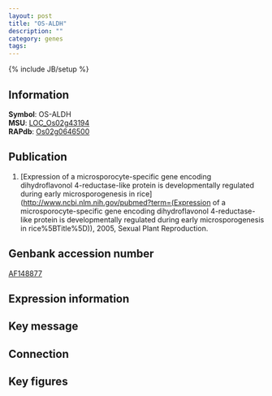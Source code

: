 ```yaml
---
layout: post
title: "OS-ALDH"
description: ""
category: genes
tags: 
---
```

{% include JB/setup %}

## Information
__Symbol__: OS-ALDH  
__MSU__: [LOC_Os02g43194](http://rice.plantbiology.msu.edu/cgi-bin/ORF_infopage.cgi?orf=LOC_Os02g43194)  
__RAPdb__: [Os02g0646500](http://rapdb.dna.affrc.go.jp/viewer/gbrowse_details/irgsp1?name=Os02g0646500)  

## Publication
1. [Expression of a microsporocyte-specific gene encoding dihydroflavonol 4-reductase-like protein is developmentally regulated during early microsporogenesis in rice](http://www.ncbi.nlm.nih.gov/pubmed?term=(Expression of a microsporocyte-specific gene encoding dihydroflavonol 4-reductase-like protein is developmentally regulated during early microsporogenesis in rice%5BTitle%5D)), 2005, Sexual Plant Reproduction.

## Genbank accession number
[AF148877](http://www.ncbi.nlm.nih.gov/nuccore/AF148877)

## Expression information

## Key message

## Connection

## Key figures


